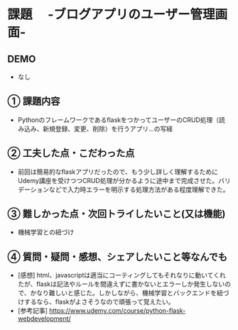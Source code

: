 # 課題　 -ブログアプリのユーザー管理画面-

## DEMO

- なし

## ① 課題内容

- PythonのフレームワークであるflaskをつかってユーザーのCRUD処理（読み込み、新規登録、変更、削除）を行うアプリ…の写経
 
## ② 工夫した点・こだわった点

- 前回は簡易的なflaskアプリだったので、もう少し詳しく理解するためにUdemy講座を受けつつCRUD処理が分かるように途中まで完成させた。バリデーションなどで入力時エラーを明示する処理方法がある程度理解できた。

## ③ 難しかった点・次回トライしたいこと(又は機能)

- 機械学習との紐づけ

## ④ 質問・疑問・感想、シェアしたいこと等なんでも

- [感想] html、javascriptは適当にコーティングしてもそれなりに動いてくれたが、flaskは記法やルールを間違えずに書かないとエラーしか発生しないので、かなり難しいと感じた。しかしながら、機械学習とバックエンドを紐づけするなら、flaskがよさそうなので頑張って覚えたい。
- [参考記事] https://www.udemy.com/course/python-flask-webdevelopment/
